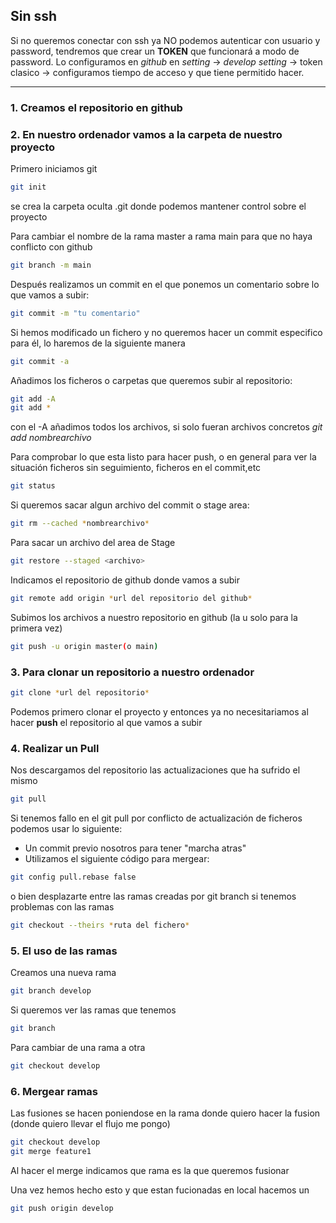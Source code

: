 
## Sin ssh

Si no queremos conectar con ssh ya NO podemos autenticar con usuario y password, tendremos que crear un **TOKEN** que funcionará a modo de password. Lo configuramos en *github* en *setting* -> *develop setting* -> token clasico -> configuramos tiempo de acceso y que tiene permitido hacer.
***

### 1. Creamos el repositorio en github

### 2. En nuestro ordenador vamos a la carpeta de nuestro proyecto

Primero iniciamos git
```bash
git init
```
se crea la carpeta oculta .git donde podemos mantener control sobre el proyecto

Para cambiar el nombre de la rama master a rama main para que no haya conflicto con github
```bash
git branch -m main
```

Después realizamos un commit en el que ponemos un comentario sobre lo que vamos a subir:
```bash
git commit -m "tu comentario"
```

Si hemos modificado un fichero y no queremos hacer un commit especifico para él, lo haremos de la siguiente manera
```bash
git commit -a
```
Añadimos los ficheros o carpetas que queremos subir al repositorio:
```bash
git add -A
git add *
```
con el -A añadimos todos los archivos, si solo fueran archivos concretos *git add nombrearchivo*

Para comprobar lo que esta listo para hacer push, o en general para ver la situación ficheros sin seguimiento, ficheros en el commit,etc
```bash
git status
```

Si queremos sacar algun archivo del commit o stage area:
```bash
git rm --cached *nombrearchivo*
```

Para sacar un archivo del area de Stage
```bash
git restore --staged <archivo>
```

Indicamos el repositorio de github donde vamos a subir
```bash
git remote add origin *url del repositorio del github*
```

Subimos los archivos a nuestro repositorio en github (la u solo para la primera vez)
```bash
git push -u origin master(o main)
```


### 3. Para clonar un repositorio a nuestro ordenador
```bash
git clone *url del repositorio*
```

Podemos primero clonar el proyecto y entonces ya no necesitariamos al hacer **push** el repositorio al que vamos a subir

### 4. Realizar un Pull

Nos descargamos del repositorio las actualizaciones que ha sufrido el mismo
```bash
git pull
```

Si tenemos fallo en el git pull por conflicto de actualización de ficheros podemos usar lo siguiente:

- Un commit previo nosotros para tener "marcha atras"
- Utilizamos el siguiente código para mergear:
```bash
git config pull.rebase false
```

o bien desplazarte entre las ramas creadas por git branch si tenemos problemas con las ramas
```bash
git checkout --theirs *ruta del fichero*
```

### 5. El uso de las ramas

Creamos una nueva rama
```bash
git branch develop
```

Si queremos ver las ramas que tenemos
```bash
git branch
```

Para cambiar de una rama a otra
```bash
git checkout develop
```

### 6. Mergear ramas


Las fusiones se hacen poniendose en la rama donde quiero hacer la fusion (donde quiero llevar el flujo me pongo)

```bash
git checkout develop
git merge feature1
```

Al hacer el merge indicamos que rama es la que queremos fusionar

Una vez hemos hecho esto y que estan fucionadas en local hacemos un
```bash
git push origin develop
```
